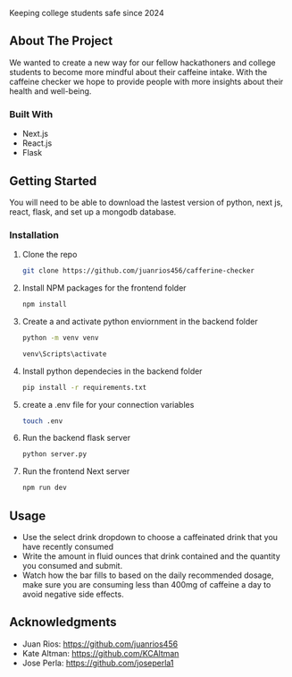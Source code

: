 Keeping college students safe since 2024


<!-- ABOUT THE PROJECT -->
## About The Project

We wanted to create a new way for our fellow hackathoners and college students to become more mindful about their caffeine intake. With the caffeine checker we hope to provide people with more insights about their health and well-being.


### Built With

* Next.js
* React.js
* Flask





<!-- GETTING STARTED -->
## Getting Started

You will need to be able to download the lastest version of python, next js, react, flask, and set up a mongodb database.

### Installation


1. Clone the repo
   ```sh
   git clone https://github.com/juanrios456/cafferine-checker
   ```
2. Install NPM packages for the frontend folder
   ```sh
   npm install
   ```
3. Create a and activate python enviornment in the backend folder
   ```sh
   python -m venv venv
   ```
   ```sh
   venv\Scripts\activate
   ```
4. Install python dependecies in the backend folder
   
   ```sh
   pip install -r requirements.txt
   ```
5. create a .env file for your connection variables
   ```sh
   touch .env
   ```
6. Run the backend flask server
   ```sh
   python server.py
   ```
7. Run the frontend Next server
   ```sh
   npm run dev
   ```
   
<!-- USAGE EXAMPLES -->
## Usage

* Use the select drink dropdown to choose a caffeinated drink that you have recently consumed
* Write the amount in fluid ounces that drink contained and the quantity you consumed and submit.
* Watch how the bar fills to based on the daily recommended dosage, make sure you are consuming less than 400mg of caffeine a day to avoid negative side effects. 


<!-- ACKNOWLEDGMENTS -->
## Acknowledgments

* Juan Rios: https://github.com/juanrios456
* Kate Altman: https://github.com/KCAltman
* Jose Perla: https://github.com/joseperla1
  



